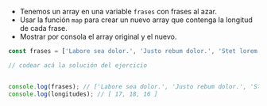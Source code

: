 
* Tenemos un array en una variable `frases` con frases al azar.
* Usar la función `map` para crear un nuevo array que contenga la longitud de cada frase.
* Mostrar por consola el array original y el nuevo.

```js
const frases = ['Labore sea dolor.', 'Justo rebum dolor.', 'Stet lorem amet.'];

// codear acá la solución del ejercicio


console.log(frases); // ['Labore sea dolor.', 'Justo rebum dolor.', 'Stet lorem amet.']
console.log(longitudes); // [ 17, 18, 16 ]
```